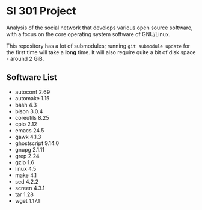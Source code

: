 # SI 301 Project

Analysis of the social network that develops various open source software, with
a focus on the core operating system software of GNU/Linux.

This repository has a lot of submodules; running `git submodule update` for the
first time will take a **long** time. It will also require quite a bit of disk
space - around 2 GiB.

## Software List

* autoconf 2.69
* automake 1.15
* bash 4.3
* bison 3.0.4
* coreutils 8.25
* cpio 2.12
* emacs 24.5
* gawk 4.1.3
* ghostscript 9.14.0
* gnupg 2.1.11
* grep 2.24
* gzip 1.6
* linux 4.5
* make 4.1
* sed 4.2.2
* screen 4.3.1
* tar 1.28
* wget 1.17.1
